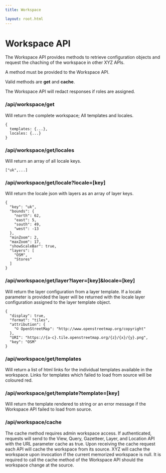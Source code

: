 ```yaml
---
title: Workspace

layout: root.html
---
```


# Workspace API

The Workspace API provides methods to retrieve configuration objects and request the chaching of the workspace in other XYZ APIs.

A method must be provided to the Workspace API.

Valid methods are **get** and **cache**.

The Workspace API will redact responses if roles are assigned.

### /api/workspace/get

Will return the complete workspace; All templates and locales.

```
{
  templates: {...},
  locales: {...}
}
```

### /api/workspace/get/locales

Will return an array of all locale keys.

```
["uk",...]
```

### /api/workspace/get/locale?locale=[key]

Will return the locale json with layers as an array of layer keys.

```
{
  "key": "uk",
  "bounds": {
    "north": 62,
    "east": 5,
    "south": 49,
    "west": -13
  },
  "minZoom": 2,
  "maxZoom": 17,
  "showScaleBar": true,
  "layers": [
    "OSM",
    "Stores"
  ]
}
```

### /api/workspace/get/layer?layer=[key]&locale=[key]

Will return the layer configuration from a layer template. If a locale parameter is provided the layer will be returned with the locale layer configuration assigned to the layer template object.

```
{
  "display": true,
  "format": "tiles",
  "attribution": {
    "© OpenStreetMap": "http://www.openstreetmap.org/copyright"
  },
  "URI": "https://{a-c}.tile.openstreetmap.org/{z}/{x}/{y}.png",
  "key": "OSM"
}
```

### /api/workspace/get/templates

Will return a list of html links for the individual templates available in the workspace. Links for templates which failed to load from source will be coloured red.

### /api/workspace/get/template?template=[key]

Will return the template rendered to string or an error message if the Workspace API failed to load from source.

### /api/workspace/cache

The cache method requires admin workspace access. If authenticated, requests will send to the View, Query, Gazetteer, Layer, and Location API with the URL parameter cache as true. Upon receiving the cache request each API will cache the workspace from its source. XYZ will cache the workspace upon invocation if the current memorized workspace is null. It is required to call the cache method of the Workspace API should the workspace change at the source.